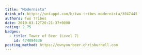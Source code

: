 ```yaml
---
title: "Modernista"
drink_of: https://untappd.com/b/two-tribes-modernista/3047445
authors: Two Tribes
date: 2019-03-12T20:21:37+0000
rating: 2.75
badges:
  - title: Tower of Beer (Level 7)
    id: 474084636
posting_method: https://ownyourbeer.chrisburnell.com
---
```

